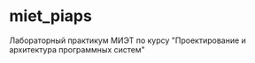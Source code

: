 # miet_piaps
Лабораторный практикум МИЭТ по курсу "Проектирование и архитектура программных систем"
